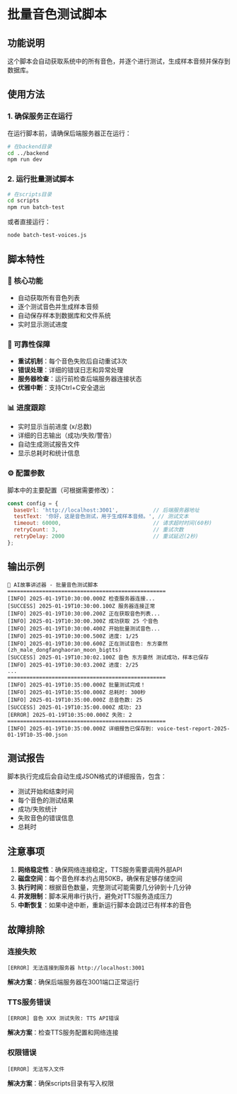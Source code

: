 # 批量音色测试脚本

## 功能说明

这个脚本会自动获取系统中的所有音色，并逐个进行测试，生成样本音频并保存到数据库。

## 使用方法

### 1. 确保服务正在运行

在运行脚本前，请确保后端服务器正在运行：

```bash
# 在backend目录
cd ../backend
npm run dev
```

### 2. 运行批量测试脚本

```bash
# 在scripts目录
cd scripts
npm run batch-test
```

或者直接运行：

```bash
node batch-test-voices.js
```

## 脚本特性

### 🎯 核心功能
- 自动获取所有音色列表
- 逐个测试音色并生成样本音频
- 自动保存样本到数据库和文件系统
- 实时显示测试进度

### 🔧 可靠性保障
- **重试机制**：每个音色失败后自动重试3次
- **错误处理**：详细的错误日志和异常处理
- **服务器检查**：运行前检查后端服务器连接状态
- **优雅中断**：支持Ctrl+C安全退出

### 📊 进度跟踪
- 实时显示当前进度 (x/总数)
- 详细的日志输出（成功/失败/警告）
- 自动生成测试报告文件
- 显示总耗时和统计信息

### ⚙️ 配置参数

脚本中的主要配置（可根据需要修改）：

```javascript
const config = {
  baseUrl: 'http://localhost:3001',           // 后端服务器地址
  testText: '你好，这是音色测试，用于生成样本音频。', // 测试文本
  timeout: 60000,                             // 请求超时时间(60秒)
  retryCount: 3,                              // 重试次数
  retryDelay: 2000                            // 重试延迟(2秒)
};
```

## 输出示例

```
🎵 AI故事讲述器 - 批量音色测试脚本
==================================================
[INFO] 2025-01-19T10:30:00.000Z 检查服务器连接...
[SUCCESS] 2025-01-19T10:30:00.100Z 服务器连接正常
[INFO] 2025-01-19T10:30:00.200Z 正在获取音色列表...
[INFO] 2025-01-19T10:30:00.300Z 成功获取 25 个音色
[INFO] 2025-01-19T10:30:00.400Z 开始批量测试音色...
[INFO] 2025-01-19T10:30:00.500Z 进度: 1/25
[INFO] 2025-01-19T10:30:00.600Z 正在测试音色: 东方豪然 (zh_male_dongfanghaoran_moon_bigtts)
[SUCCESS] 2025-01-19T10:30:02.100Z 音色 东方豪然 测试成功，样本已保存
[INFO] 2025-01-19T10:30:03.200Z 进度: 2/25
...
==================================================
[INFO] 2025-01-19T10:35:00.000Z 批量测试完成！
[INFO] 2025-01-19T10:35:00.000Z 总耗时: 300秒
[INFO] 2025-01-19T10:35:00.000Z 总音色数: 25
[SUCCESS] 2025-01-19T10:35:00.000Z 成功: 23
[ERROR] 2025-01-19T10:35:00.000Z 失败: 2
==================================================
[INFO] 2025-01-19T10:35:00.000Z 详细报告已保存到: voice-test-report-2025-01-19T10-35-00.json
```

## 测试报告

脚本执行完成后会自动生成JSON格式的详细报告，包含：

- 测试开始和结束时间
- 每个音色的测试结果
- 成功/失败统计
- 失败音色的错误信息
- 总耗时

## 注意事项

1. **网络稳定性**：确保网络连接稳定，TTS服务需要调用外部API
2. **磁盘空间**：每个音色样本约占用50KB，确保有足够存储空间
3. **执行时间**：根据音色数量，完整测试可能需要几分钟到十几分钟
4. **并发限制**：脚本采用串行执行，避免对TTS服务造成压力
5. **中断恢复**：如果中途中断，重新运行脚本会跳过已有样本的音色

## 故障排除

### 连接失败
```
[ERROR] 无法连接到服务器 http://localhost:3001
```
**解决方案**：确保后端服务器在3001端口正常运行

### TTS服务错误
```
[ERROR] 音色 XXX 测试失败: TTS API错误
```
**解决方案**：检查TTS服务配置和网络连接

### 权限错误
```
[ERROR] 无法写入文件
```
**解决方案**：确保scripts目录有写入权限
